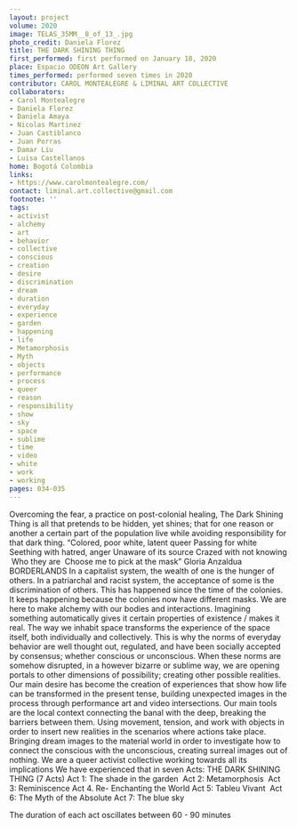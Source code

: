 ```yaml
---
layout: project
volume: 2020
image: TELAS_35MM__8_of_13_.jpg
photo_credit: Daniela Florez
title: THE DARK SHINING THING
first_performed: first performed on January 18, 2020
place: Espacio ODEON Art Gallery
times_performed: performed seven times in 2020
contributor: CAROL MONTEALEGRE & LIMINAL ART COLLECTIVE
collaborators:
- Carol Montealegre
- Daniela Florez
- Daniela Amaya
- Nicolas Martinez
- Juan Castiblanco
- Juan Porras
- Damar Liu
- Luisa Castellanos
home: Bogotá Colombia
links:
- https://www.carolmontealegre.com/
contact: liminal.art.collective@gmail.com
footnote: ''
tags:
- activist
- alchemy
- art
- behavior
- collective
- conscious
- creation
- desire
- discrimination
- dream
- duration
- everyday
- experience
- garden
- happening
- life
- Metamorphosis
- Myth
- objects
- performance
- process
- queer
- reason
- responsibility
- show
- sky
- space
- sublime
- time
- video
- white
- work
- working
pages: 034-035
---
```


Overcoming the fear, a practice on post-colonial healing, The Dark Shining Thing is all that pretends to be hidden, yet shines; that for one reason or another a certain part of the population live while avoiding responsibility for that dark thing. 
“Colored, poor white, latent queer Passing for white  Seething with hatred, anger Unaware of its source 
Crazed with not knowing  Who they are  Choose me to pick at the mask” 
Gloria Anzaldua BORDERLANDS
In a capitalist system, the wealth of one is the hunger of others. In a patriarchal and racist system, the acceptance of some is the discrimination of others. This has happened since the time of the colonies. It keeps happening because the colonies now have different masks. We are here to make alchemy with our bodies and interactions.
Imagining something automatically gives it certain properties of existence / makes it real. The way we inhabit space transforms the experience of the space itself, both individually and collectively. This is why the norms of everyday behavior are well thought out, regulated, and have been socially accepted by consensus; whether conscious or unconscious. When these norms are somehow disrupted, in a however bizarre or sublime way, we are opening portals to other dimensions of possibility; creating other possible realities. 
Our main desire has become the creation of experiences that show how life can be transformed in the present tense, building unexpected images in the process through performance art and video intersections.
 Our main tools are the local context connecting the banal with the deep, breaking the barriers between them. Using movement, tension, and work with objects in order to insert new realities in the scenarios where actions take place. Bringing dream images to the material world in order to investigate how to connect the conscious with the unconscious, creating surreal images out of nothing. 
We are a queer activist collective working towards all its implications
 We have experienced that in seven Acts: 
THE DARK SHINING THING (7 Acts) 
Act 1: The shade in the garden
 Act 2: Metamorphosis
 Act 3: Reminiscence 
Act 4. Re- Enchanting the World 
Act 5: Tableu Vivant 
Act 6: The Myth of the Absolute 
Act 7: The blue sky 

The duration of each act oscillates between 60 - 90 minutes
